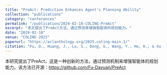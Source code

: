 ```yaml
---
title: "PreAct: Prediction Enhances Agent's Planning Ability"
collection: "publications"
category: "conferences"
permalink: "/publication/2024-02-18-COLING-PreAct"
excerpt: "本文提出了PreAct方法，通过预测来增强智能体的规划能力。"
date: "2024-02-18"
venue: "COLING 2025"
paperurl: "https://aclanthology.org/2025.coling-main.1/"
citation: "Fu, D., Huang, J., Lu, S., Dong, G., Wang, Y., He, K., & Xu, W. (2025). PreAct: Prediction Enhances Agent's Planning Ability. In Proceedings of the 2025 International Conference on Computational Linguistics (COLING 2025)."
---
```




本研究提出了PreAct，这是一种创新的方法，通过预测机制来增强智能体的规划能力。该方法已开源：https://github.com/Fu-Dayuan/PreAct 

